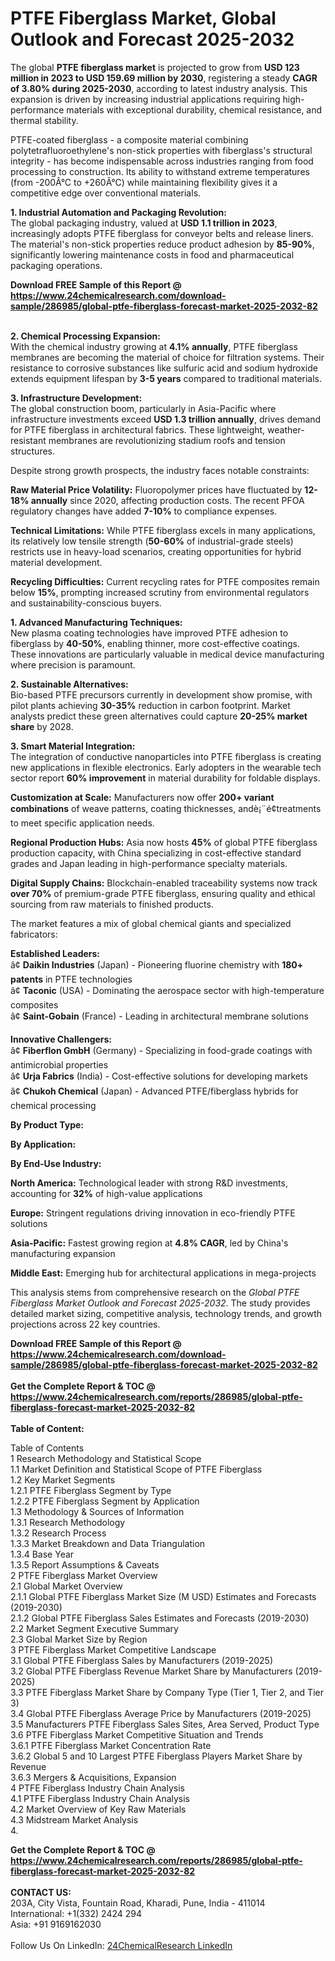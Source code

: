 <h1>PTFE Fiberglass Market, Global Outlook and Forecast 2025-2032</h1><p>The global <strong>PTFE fiberglass market</strong> is projected to grow from <strong>USD 123 million in 2023 to USD 159.69 million by 2030</strong>, registering a steady <strong>CAGR of 3.80% during 2025-2030</strong>, according to latest industry analysis. This expansion is driven by increasing industrial applications requiring high-performance materials with exceptional durability, chemical resistance, and thermal stability.</p><p>PTFE-coated fiberglass - a composite material combining polytetrafluoroethylene's non-stick properties with fiberglass's structural integrity - has become indispensable across industries ranging from food processing to construction. Its ability to withstand extreme temperatures (from -200Â°C to +260Â°C) while maintaining flexibility gives it a competitive edge over conventional materials.</p><p><strong>1. Industrial Automation and Packaging Revolution:</strong><br>
The global packaging industry, valued at <strong>USD 1.1 trillion in 2023</strong>, increasingly adopts PTFE fiberglass for conveyor belts and release liners. The material's non-stick properties reduce product adhesion by <strong>85-90%</strong>, significantly lowering maintenance costs in food and pharmaceutical packaging operations.</p><div><b>Download FREE Sample of this Report @ 
            <a href="https://www.24chemicalresearch.com/download-sample/286985/global-ptfe-fiberglass-forecast-market-2025-2032-82">
            https://www.24chemicalresearch.com/download-sample/286985/global-ptfe-fiberglass-forecast-market-2025-2032-82</a></b></div><br><p><strong>2. Chemical Processing Expansion:</strong><br>
With the chemical industry growing at <strong>4.1% annually</strong>, PTFE fiberglass membranes are becoming the material of choice for filtration systems. Their resistance to corrosive substances like sulfuric acid and sodium hydroxide extends equipment lifespan by <strong>3-5 years</strong> compared to traditional materials.</p><p><strong>3. Infrastructure Development:</strong><br>
The global construction boom, particularly in Asia-Pacific where infrastructure investments exceed <strong>USD 1.3 trillion annually</strong>, drives demand for PTFE fiberglass in architectural fabrics. These lightweight, weather-resistant membranes are revolutionizing stadium roofs and tension structures.</p><p>Despite strong growth prospects, the industry faces notable constraints:</p><p><strong>Raw Material Price Volatility:</strong> Fluoropolymer prices have fluctuated by <strong>12-18% annually</strong> since 2020, affecting production costs. The recent PFOA regulatory changes have added <strong>7-10%</strong> to compliance expenses.</p><p><strong>Technical Limitations:</strong> While PTFE fiberglass excels in many applications, its relatively low tensile strength (<strong>50-60%</strong> of industrial-grade steels) restricts use in heavy-load scenarios, creating opportunities for hybrid material development.</p><p><strong>Recycling Difficulties:</strong> Current recycling rates for PTFE composites remain below <strong>15%</strong>, prompting increased scrutiny from environmental regulators and sustainability-conscious buyers.</p><p><strong>1. Advanced Manufacturing Techniques:</strong><br>
New plasma coating technologies have improved PTFE adhesion to fiberglass by <strong>40-50%</strong>, enabling thinner, more cost-effective coatings. These innovations are particularly valuable in medical device manufacturing where precision is paramount.</p><p><strong>2. Sustainable Alternatives:</strong><br>
Bio-based PTFE precursors currently in development show promise, with pilot plants achieving <strong>30-35%</strong> reduction in carbon footprint. Market analysts predict these green alternatives could capture <strong>20-25% market share</strong> by 2028.</p><p><strong>3. Smart Material Integration:</strong><br>
The integration of conductive nanoparticles into PTFE fiberglass is creating new applications in flexible electronics. Early adopters in the wearable tech sector report <strong>60% improvement</strong> in material durability for foldable displays.</p><p><strong>Customization at Scale:</strong> Manufacturers now offer <strong>200+ variant combinations</strong> of weave patterns, coating thicknesses, andè¡¨é¢treatments to meet specific application needs.</p><p><strong>Regional Production Hubs:</strong> Asia now hosts <strong>45%</strong> of global PTFE fiberglass production capacity, with China specializing in cost-effective standard grades and Japan leading in high-performance specialty materials.</p><p><strong>Digital Supply Chains:</strong> Blockchain-enabled traceability systems now track <strong>over 70%</strong> of premium-grade PTFE fiberglass, ensuring quality and ethical sourcing from raw materials to finished products.</p><p>The market features a mix of global chemical giants and specialized fabricators:</p><p><strong>Established Leaders:</strong><br>
â¢ <strong>Daikin Industries</strong> (Japan) - Pioneering fluorine chemistry with <strong>180+ patents</strong> in PTFE technologies<br>
â¢ <strong>Taconic</strong> (USA) - Dominating the aerospace sector with high-temperature composites<br>
â¢ <strong>Saint-Gobain</strong> (France) - Leading in architectural membrane solutions</p><p><strong>Innovative Challengers:</strong><br>
â¢ <strong>Fiberflon GmbH</strong> (Germany) - Specializing in food-grade coatings with antimicrobial properties<br>
â¢ <strong>Urja Fabrics</strong> (India) - Cost-effective solutions for developing markets<br>
â¢ <strong>Chukoh Chemical</strong> (Japan) - Advanced PTFE/fiberglass hybrids for chemical processing</p><p><strong>By Product Type:</strong></p><p><strong>By Application:</strong></p><p><strong>By End-Use Industry:</strong></p><p><strong>North America:</strong> Technological leader with strong R&amp;D investments, accounting for <strong>32%</strong> of high-value applications</p><p><strong>Europe:</strong> Stringent regulations driving innovation in eco-friendly PTFE solutions</p><p><strong>Asia-Pacific:</strong> Fastest growing region at <strong>4.8% CAGR</strong>, led by China's manufacturing expansion</p><p><strong>Middle East:</strong> Emerging hub for architectural applications in mega-projects</p><p>This analysis stems from comprehensive research on the <em>Global PTFE Fiberglass Market Outlook and Forecast 2025-2032</em>. The study provides detailed market sizing, competitive analysis, technology trends, and growth projections across 22 key countries.</p><div><b>Download FREE Sample of this Report @ 
            <a href="https://www.24chemicalresearch.com/download-sample/286985/global-ptfe-fiberglass-forecast-market-2025-2032-82">
            https://www.24chemicalresearch.com/download-sample/286985/global-ptfe-fiberglass-forecast-market-2025-2032-82</a></b></div><br><div><b>Get the Complete Report & TOC @ 
            <a href="https://www.24chemicalresearch.com/reports/286985/global-ptfe-fiberglass-forecast-market-2025-2032-82">
            https://www.24chemicalresearch.com/reports/286985/global-ptfe-fiberglass-forecast-market-2025-2032-82</a></b></div><br>
            <b>Table of Content:</b><p>Table of Contents<br />
1 Research Methodology and Statistical Scope<br />
1.1 Market Definition and Statistical Scope of PTFE Fiberglass<br />
1.2 Key Market Segments<br />
1.2.1 PTFE Fiberglass Segment by Type<br />
1.2.2 PTFE Fiberglass Segment by Application<br />
1.3 Methodology & Sources of Information<br />
1.3.1 Research Methodology<br />
1.3.2 Research Process<br />
1.3.3 Market Breakdown and Data Triangulation<br />
1.3.4 Base Year<br />
1.3.5 Report Assumptions & Caveats<br />
2 PTFE Fiberglass Market Overview<br />
2.1 Global Market Overview<br />
2.1.1 Global PTFE Fiberglass Market Size (M USD) Estimates and Forecasts (2019-2030)<br />
2.1.2 Global PTFE Fiberglass Sales Estimates and Forecasts (2019-2030)<br />
2.2 Market Segment Executive Summary<br />
2.3 Global Market Size by Region<br />
3 PTFE Fiberglass Market Competitive Landscape<br />
3.1 Global PTFE Fiberglass Sales by Manufacturers (2019-2025)<br />
3.2 Global PTFE Fiberglass Revenue Market Share by Manufacturers (2019-2025)<br />
3.3 PTFE Fiberglass Market Share by Company Type (Tier 1, Tier 2, and Tier 3)<br />
3.4 Global PTFE Fiberglass Average Price by Manufacturers (2019-2025)<br />
3.5 Manufacturers PTFE Fiberglass Sales Sites, Area Served, Product Type<br />
3.6 PTFE Fiberglass Market Competitive Situation and Trends<br />
3.6.1 PTFE Fiberglass Market Concentration Rate<br />
3.6.2 Global 5 and 10 Largest PTFE Fiberglass Players Market Share by Revenue<br />
3.6.3 Mergers & Acquisitions, Expansion<br />
4 PTFE Fiberglass Industry Chain Analysis<br />
4.1 PTFE Fiberglass Industry Chain Analysis<br />
4.2 Market Overview of Key Raw Materials<br />
4.3 Midstream Market Analysis<br />
4.</p><div><b>Get the Complete Report & TOC @ 
            <a href="https://www.24chemicalresearch.com/reports/286985/global-ptfe-fiberglass-forecast-market-2025-2032-82">
            https://www.24chemicalresearch.com/reports/286985/global-ptfe-fiberglass-forecast-market-2025-2032-82</a></b></div><br><b>CONTACT US:</b><br>
            203A, City Vista, Fountain Road, Kharadi, Pune, India - 411014<br>
            International: +1(332) 2424 294<br>
            Asia: +91 9169162030 <br><br>
            Follow Us On LinkedIn: <a href="https://www.linkedin.com/company/24chemicalresearch/">24ChemicalResearch LinkedIn</a>